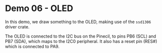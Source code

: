 Demo 06 - OLED
===

In this demo, we draw something to the OLED, making use of the `ssd1306` driver
crate.

The OLED is connected to the I2C bus on the Pinecil, to pins PB6 (SCL) and
PB7 (SDA), which maps to the I2C0 peripheral. It also has a reset pin (RES#)
which is connected to PA9.
